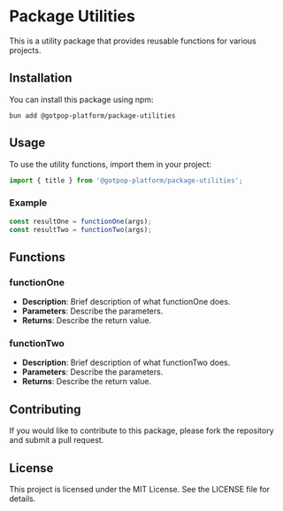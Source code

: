 # Package Utilities

This is a utility package that provides reusable functions for various projects.

## Installation

You can install this package using npm:

```
bun add @gotpop-platform/package-utilities
```

## Usage

To use the utility functions, import them in your project:

```typescript
import { title } from '@gotpop-platform/package-utilities';
```

### Example

```typescript
const resultOne = functionOne(args);
const resultTwo = functionTwo(args);
```

## Functions

### functionOne

- **Description**: Brief description of what functionOne does.
- **Parameters**: Describe the parameters.
- **Returns**: Describe the return value.

### functionTwo

- **Description**: Brief description of what functionTwo does.
- **Parameters**: Describe the parameters.
- **Returns**: Describe the return value.

## Contributing

If you would like to contribute to this package, please fork the repository and submit a pull request.

## License

This project is licensed under the MIT License. See the LICENSE file for details.
